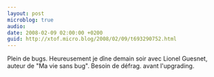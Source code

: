 ```yaml
---
layout: post
microblog: true
audio: 
date: 2008-02-09 02:00:00 +0200
guid: http://xtof.micro.blog/2008/02/09/t693290752.html
---
```

Plein de bugs. Heureusement je dîne demain soir avec Lionel Guesnet, auteur de "Ma vie sans bug". Besoin de défrag. avant l'upgrading.
